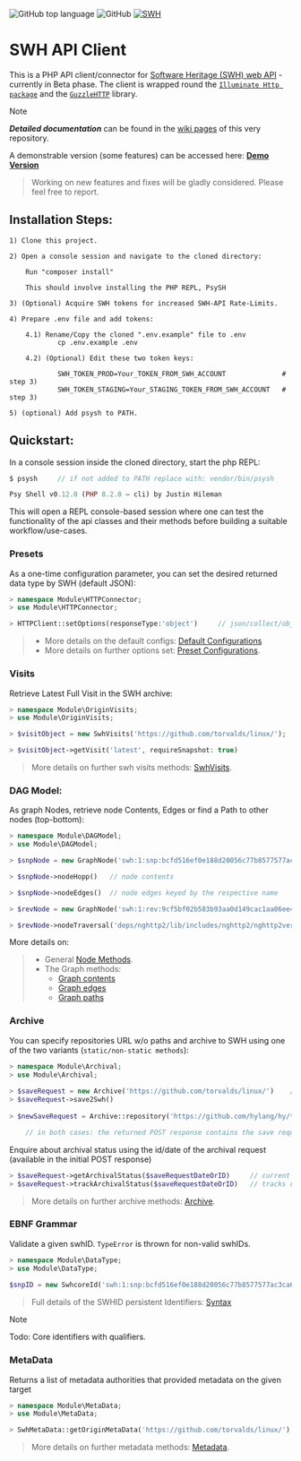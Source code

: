 ![GitHub top language](https://img.shields.io/github/languages/top/Ramy-Badr-Ahmed/swh-client)
![GitHub](https://img.shields.io/github/license/Ramy-Badr-Ahmed/swh-client)
[![SWH](https://archive.softwareheritage.org/badge/swh:1:dir:ce683dcced024cb3af1db3b01bbe86f2a9b08028/)](https://archive.softwareheritage.org/swh:1:dir:ce683dcced024cb3af1db3b01bbe86f2a9b08028;origin=https://github.com/Ramy-Badr-Ahmed/swh-client;visit=swh:1:snp:63102a06d859d7d3bcccf1bfe5ade84d8e54e2d5;anchor=swh:1:rev:fb18ecd48c6d62947316845716fc578030ccf749)

# SWH API Client

This is a PHP API client/connector for [Software Heritage (SWH) web API](https://archive.softwareheritage.org/api/) - currently in Beta phase. The client is wrapped round the [`Illuminate Http package`](https://packagist.org/packages/illuminate/http) and the [`GuzzleHTTP`](https://docs.guzzlephp.org/en/stable/index.html) library.

>[!Note]
> _**Detailed documentation**_ can be found in the [wiki pages](https://github.com/Ramy-Badr-Ahmed/swh-client/wiki) of this very repository.
>
>  A demonstrable version (some features) can be accessed here: <a href="https://1959e979-c58a-4d3c-86bb-09ec2dfcec8a.ka.bw-cloud-instance.org/" target="_blank">**Demo Version**</a>
>> Working on new features and fixes will be gladly considered. Please feel free to report.

## Installation Steps:

    1) Clone this project.
    
    2) Open a console session and navigate to the cloned directory:
    
        Run "composer install"

        This should involve installing the PHP REPL, PsySH

    3) (Optional) Acquire SWH tokens for increased SWH-API Rate-Limits.
    
    4) Prepare .env file and add tokens:   
    
        4.1) Rename/Copy the cloned ".env.example" file to .env
                cp .env.example .env   
                
        4.2) (Optional) Edit these two token keys:
        
                SWH_TOKEN_PROD=Your_TOKEN_FROM_SWH_ACCOUNT              # step 3)                 
                SWH_TOKEN_STAGING=Your_STAGING_TOKEN_FROM_SWH_ACCOUNT   # step 3)                 

    5) (optional) Add psysh to PATH.

## Quickstart:

In a console session inside the cloned directory, start the php REPL:

```php
$ psysh     // if not added to PATH replace with: vendor/bin/psysh

Psy Shell v0.12.0 (PHP 8.2.0 — cli) by Justin Hileman
```

This will open a REPL console-based session where one can test the functionality of the api classes and their methods before building a suitable workflow/use-cases.

### Presets

As a one-time configuration parameter, you can set the desired returned data type by SWH (default JSON):

```php
> namespace Module\HTTPConnector;
> use Module\HTTPConnector;         

> HTTPClient::setOptions(responseType:'object')     // json/collect/object available
```

> * More details on the default configs: [Default Configurations](https://github.com/Ramy-Badr-Ahmed/swh-client/wiki#default-configurations)
> * More details on further options set: [Preset Configurations](https://github.com/Ramy-Badr-Ahmed/swh-client/wiki).

### Visits

Retrieve Latest Full Visit in the SWH archive:

```php
> namespace Module\OriginVisits;
> use Module\OriginVisits; 

> $visitObject = new SwhVisits('https://github.com/torvalds/linux/');

> $visitObject->getVisit('latest', requireSnapshot: true)
```

> More details on further swh visits methods: [SwhVisits](https://github.com/Ramy-Badr-Ahmed/swh-client/wiki#ii-swhvisits).

### DAG Model:

As graph Nodes, retrieve node Contents, Edges or find a Path to other nodes (top-bottom):

```php
> namespace Module\DAGModel;
> use Module\DAGModel; 

> $snpNode = new GraphNode('swh:1:snp:bcfd516ef0e188d20056c77b8577577ac3ca6e58')

> $snpNode->nodeHopp()   // node contents

> $snpNode->nodeEdges()  // node edges keyed by the respective name

> $revNode = new GraphNode('swh:1:rev:9cf5bf02b583b93aa0d149cac1aa06ee4a4f655c')

> $revNode->nodeTraversal('deps/nghttp2/lib/includes/nghttp2/nghttp2ver.h.in') //  traverse to a deeply nested file
```

More details on:

> * General [Node Methods](https://github.com/Ramy-Badr-Ahmed/swh-client/wiki#iii-graphnode).
> * The Graph methods:
>   * [Graph contents](https://github.com/Ramy-Badr-Ahmed/swh-client/wiki#iv-graphhopping)
>   * [Graph edges](https://github.com/Ramy-Badr-Ahmed/swh-client/wiki#v-graphedges)
>   * [Graph paths](https://github.com/Ramy-Badr-Ahmed/swh-client/wiki#vi-graphtraversal)

### Archive

You can specify repositories URL w/o paths and archive to SWH using one of the two variants (`static/non-static methods`):

```php
> namespace Module\Archival;
> use Module\Archival; 
    
> $saveRequest = new Archive('https://github.com/torvalds/linux/')    // Example 1
> $saveRequest->save2Swh()
    
> $newSaveRequest = Archive::repository('https://github.com/hylang/hy/tree/stable/hy/core')  // Example 2

    // in both cases: the returned POST response contains the save request id and date
```

Enquire about archival status using the id/date of the archival request (available in the initial POST response)

```php
> $saveRequest->getArchivalStatus($saveRequestDateOrID)     // current status is returned 
> $saveRequest->trackArchivalStatus($saveRequestDateOrID)   // tracks until archival has succeeded
```

> More details on further archive methods: [Archive](https://github.com/Ramy-Badr-Ahmed/swh-client/wiki#vii-archive).

### EBNF Grammar

Validate a given swhID. `TypeError` is thrown for non-valid swhIDs.

```php
> namespace Module\DataType; 
> use Module\DataType; 
         
$snpID = new SwhcoreId('swh:1:snp:bcfd516ef0e188d20056c77b8577577ac3ca6e5Z') // throws TypeError Exception
```
> Full details of the SWHID persistent Identifiers: [Syntax](https://docs.softwareheritage.org/devel/swh-model/persistent-identifiers.html#syntax)

>[!Note]
> Todo: Core identifiers with qualifiers.

### MetaData

Returns a list of metadata authorities that provided metadata on the given target

```php
> namespace Module\MetaData;
> use Module\MetaData; 

> SwhMetaData::getOriginMetaData('https://github.com/torvalds/linux/')
```

> More details on further metadata methods: [Metadata](https://github.com/Ramy-Badr-Ahmed/swh-client/wiki#viii-metadata).
